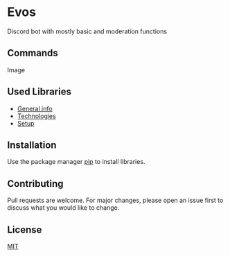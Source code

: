 # Evos

Discord bot with mostly basic and moderation functions

## Commands

Image

## Used Libraries
* [General info](www.google.com)
* [Technologies](www.google.com)
* [Setup](www.google.com)

## Installation

Use the package manager [pip](https://pip.pypa.io/en/stable/) to install libraries.

## Contributing
Pull requests are welcome. For major changes, please open an issue first to discuss what you would like to change.

## License
[MIT](https://choosealicense.com/licenses/mit/)

